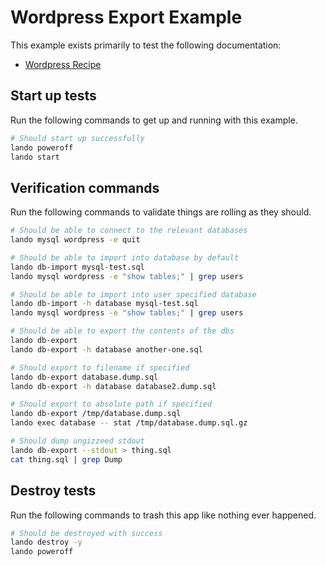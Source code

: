 # Wordpress Export Example

This example exists primarily to test the following documentation:

* [Wordpress Recipe](https://docs.lando.dev/wordpress/tooling.html#importing-your-database)

## Start up tests

Run the following commands to get up and running with this example.

```bash
# Should start up successfully
lando poweroff
lando start
```

## Verification commands

Run the following commands to validate things are rolling as they should.

```bash
# Should be able to connect to the relevant databases
lando mysql wordpress -e quit

# Should be able to import into database by default
lando db-import mysql-test.sql
lando mysql wordpress -e "show tables;" | grep users

# Should be able to import into user specified database
lando db-import -h database mysql-test.sql
lando mysql wordpress -e "show tables;" | grep users

# Should be able to export the contents of the dbs
lando db-export
lando db-export -h database another-one.sql

# Should export to filename if specified
lando db-export database.dump.sql
lando db-export -h database database2.dump.sql

# Should export to absolute path if specified
lando db-export /tmp/database.dump.sql
lando exec database -- stat /tmp/database.dump.sql.gz

# Should dump ungizzeed stdout
lando db-export --stdout > thing.sql
cat thing.sql | grep Dump
```

## Destroy tests

Run the following commands to trash this app like nothing ever happened.

```bash
# Should be destroyed with success
lando destroy -y
lando poweroff
```
